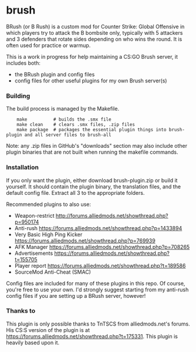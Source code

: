 brush
=====

BRush (or B Rush) is a custom mod for Counter Strike: Global Offensive in which players
try to attack the B bombsite only, typically with 5 attackers and 3 defenders that rotate sides
depending on who wins the round. It is often used for practice or warmup.

This is a work in progress for help maintaining a CS:GO Brush server, it includes both:
  - the BRush plugin and config files
  - config files for other useful plugins for my own Brush server(s)


### Building
The build process is managed by the Makefile.

		make          # builds the .smx file
		make clean    # clears .smx files, .zip files
		make package  # packages the essential plugin things into brush-plugin and all server files to brush-all

Note: any .zip files in GitHub's "downloads" section may also include other plugin binaries that are not built when running the makefile commands.


### Installation
If you only want the plugin, either download brush-plugin.zip or build it yourself.
It should contain the plugin binary, the translation files, and the default config file.
Extract all 3 to the appropriate folders.

Recommended plugins to also use:
  - Weapon-restrict http://forums.alliedmods.net/showthread.php?p=950174
  - Anti-rush https://forums.alliedmods.net/showthread.php?p=1433894
  - Very Basic High Ping Kicker https://forums.alliedmods.net/showthread.php?p=769939
  - AFK Manager https://forums.alliedmods.net/showthread.php?p=708265
  - Advertisements https://forums.alliedmods.net/showthread.php?t=155705
  - Player report https://forums.alliedmods.net/showthread.php?t=189586
  - SourceMod Anti-Cheat (SMAC)

Config files are included for many of these plugins in this repo. Of course, you're free to use your own.
I'd strongly suggest starting from my anti-rush config files if you are setting up a BRush server, however!


### Thanks to
This plugin is only possible thanks to TnTSCS from alliedmods.net's forums.
His CS:S version of the plugin is at https://forums.alliedmods.net/showthread.php?t=175331.
This plugin is heavily based upon it.
